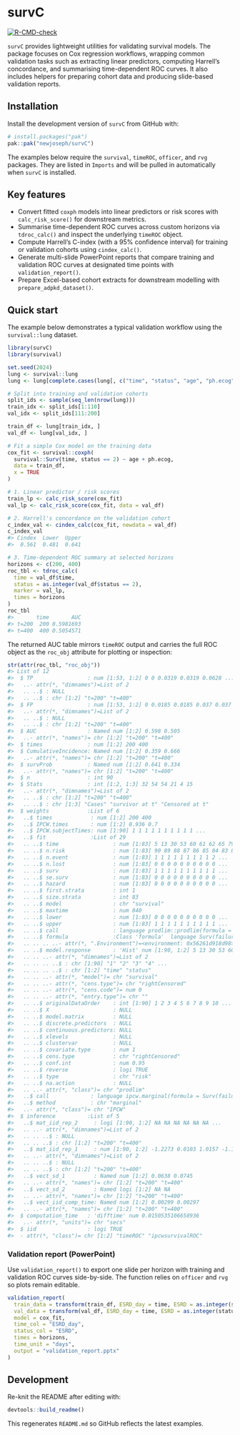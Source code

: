 
<!-- README.md is generated from README.Rmd. Please edit that file -->

# survC

<!-- badges: start -->

[![R-CMD-check](https://github.com/newjoseph/survC/actions/workflows/R-CMD-check.yaml/badge.svg)](https://github.com/newjoseph/survC/actions/workflows/R-CMD-check.yaml)
<!-- badges: end -->

`survC` provides lightweight utilities for validating survival models.
The package focuses on Cox regression workflows, wrapping common
validation tasks such as extracting linear predictors, computing
Harrell’s concordance, and summarising time-dependent ROC curves. It
also includes helpers for preparing cohort data and producing
slide-based validation reports.

## Installation

Install the development version of `survC` from GitHub with:

``` r
# install.packages("pak")
pak::pak("newjoseph/survC")
```

The examples below require the `survival`, `timeROC`, `officer`, and
`rvg` packages. They are listed in `Imports` and will be pulled in
automatically when `survC` is installed.

## Key features

- Convert fitted `coxph` models into linear predictors or risk scores
  with `calc_risk_score()` for downstream metrics.
- Summarise time-dependent ROC curves across custom horizons via
  `tdroc_calc()` and inspect the underlying `timeROC` object.
- Compute Harrell’s C-index (with a 95% confidence interval) for
  training or validation cohorts using `cindex_calc()`.
- Generate multi-slide PowerPoint reports that compare training and
  validation ROC curves at designated time points with
  `validation_report()`.
- Prepare Excel-based cohort extracts for downstream modelling with
  `prepare_adpkd_dataset()`.

## Quick start

The example below demonstrates a typical validation workflow using the
`survival::lung` dataset.

``` r
library(survC)
library(survival)

set.seed(2024)
lung <- survival::lung
lung <- lung[complete.cases(lung[, c("time", "status", "age", "ph.ecog")]), ]

# Split into training and validation cohorts
split_ids <- sample(seq_len(nrow(lung)))
train_idx <- split_ids[1:110]
val_idx <- split_ids[111:200]

train_df <- lung[train_idx, ]
val_df <- lung[val_idx, ]

# Fit a simple Cox model on the training data
cox_fit <- survival::coxph(
  survival::Surv(time, status == 2) ~ age + ph.ecog,
  data = train_df,
  x = TRUE
)

# 1. Linear predictor / risk scores
train_lp <- calc_risk_score(cox_fit)
val_lp <- calc_risk_score(cox_fit, data = val_df)

# 2. Harrell's concordance on the validation cohort
c_index_val <- cindex_calc(cox_fit, newdata = val_df)
c_index_val
#> Cindex  Lower  Upper 
#>  0.561  0.481  0.641

# 3. Time-dependent ROC summary at selected horizons
horizons <- c(200, 400)
roc_tbl <- tdroc_calc(
  time = val_df$time,
  status = as.integer(val_df$status == 2),
  marker = val_lp,
  times = horizons
)
roc_tbl
#>       time       AUC
#> t=200  200 0.5981693
#> t=400  400 0.5054571
```

The returned AUC table mirrors `timeROC` output and carries the full ROC
object as the `roc_obj` attribute for plotting or inspection:

``` r
str(attr(roc_tbl, "roc_obj"))
#> List of 12
#>  $ TP                 : num [1:53, 1:2] 0 0 0.0319 0.0319 0.0628 ...
#>   ..- attr(*, "dimnames")=List of 2
#>   .. ..$ : NULL
#>   .. ..$ : chr [1:2] "t=200" "t=400"
#>  $ FP                 : num [1:53, 1:2] 0 0.0185 0.0185 0.037 0.037 ...
#>   ..- attr(*, "dimnames")=List of 2
#>   .. ..$ : NULL
#>   .. ..$ : chr [1:2] "t=200" "t=400"
#>  $ AUC                : Named num [1:2] 0.598 0.505
#>   ..- attr(*, "names")= chr [1:2] "t=200" "t=400"
#>  $ times              : num [1:2] 200 400
#>  $ CumulativeIncidence: Named num [1:2] 0.359 0.666
#>   ..- attr(*, "names")= chr [1:2] "t=200" "t=400"
#>  $ survProb           : Named num [1:2] 0.641 0.334
#>   ..- attr(*, "names")= chr [1:2] "t=200" "t=400"
#>  $ n                  : int 90
#>  $ Stats              : int [1:2, 1:3] 32 54 54 21 4 15
#>   ..- attr(*, "dimnames")=List of 2
#>   .. ..$ : chr [1:2] "t=200" "t=400"
#>   .. ..$ : chr [1:3] "Cases" "survivor at t" "Censored at t"
#>  $ weights            :List of 6
#>   ..$ times            : num [1:2] 200 400
#>   ..$ IPCW.times       : num [1:2] 0.936 0.7
#>   ..$ IPCW.subjectTimes: num [1:90] 1 1 1 1 1 1 1 1 1 1 ...
#>   ..$ fit              :List of 29
#>   .. ..$ time                 : num [1:83] 5 13 30 53 60 61 62 65 79 81 ...
#>   .. ..$ n.risk               : num [1:83] 90 89 88 87 86 85 84 83 82 81 ...
#>   .. ..$ n.event              : num [1:83] 1 1 1 1 1 1 1 1 1 2 ...
#>   .. ..$ n.lost               : num [1:83] 0 0 0 0 0 0 0 0 0 0 ...
#>   .. ..$ surv                 : num [1:83] 1 1 1 1 1 1 1 1 1 1 ...
#>   .. ..$ se.surv              : num [1:83] 0 0 0 0 0 0 0 0 0 0 ...
#>   .. ..$ hazard               : num [1:83] 0 0 0 0 0 0 0 0 0 0 ...
#>   .. ..$ first.strata         : int 1
#>   .. ..$ size.strata          : int 83
#>   .. ..$ model                : chr "survival"
#>   .. ..$ maxtime              : num 840
#>   .. ..$ lower                : num [1:83] 0 0 0 0 0 0 0 0 0 0 ...
#>   .. ..$ upper                : num [1:83] 1 1 1 1 1 1 1 1 1 1 ...
#>   .. ..$ call                 : language prodlim::prodlim(formula = formula, data = data, reverse = TRUE)
#>   .. ..$ formula              :Class 'formula'  language Surv(failure_time, status) ~ 1
#>   .. .. .. ..- attr(*, ".Environment")=<environment: 0x56261d918d98> 
#>   .. ..$ model.response       : 'Hist' num [1:90, 1:2] 5 13 30 53 60 61 62 65 79 81 ...
#>   .. .. ..- attr(*, "dimnames")=List of 2
#>   .. .. .. ..$ : chr [1:90] "1" "2" "3" "4" ...
#>   .. .. .. ..$ : chr [1:2] "time" "status"
#>   .. .. ..- attr(*, "model")= chr "survival"
#>   .. .. ..- attr(*, "cens.type")= chr "rightCensored"
#>   .. .. ..- attr(*, "cens.code")= num 0
#>   .. .. ..- attr(*, "entry.type")= chr ""
#>   .. ..$ originalDataOrder    : int [1:90] 1 2 3 4 5 6 7 8 9 10 ...
#>   .. ..$ X                    : NULL
#>   .. ..$ model.matrix         : NULL
#>   .. ..$ discrete.predictors  : NULL
#>   .. ..$ continuous.predictors: NULL
#>   .. ..$ xlevels              : NULL
#>   .. ..$ clustervar           : NULL
#>   .. ..$ covariate.type       : num 1
#>   .. ..$ cens.type            : chr "rightCensored"
#>   .. ..$ conf.int             : num 0.95
#>   .. ..$ reverse              : logi TRUE
#>   .. ..$ type                 : chr "risk"
#>   .. ..$ na.action            : NULL
#>   .. ..- attr(*, "class")= chr "prodlim"
#>   ..$ call             : language ipcw.marginal(formula = Surv(failure_time, status) ~ 1, data = data.frame(failure_time = T,      status = as.nume| __truncated__ ...
#>   ..$ method           : chr "marginal"
#>   ..- attr(*, "class")= chr "IPCW"
#>  $ inference          :List of 5
#>   ..$ mat_iid_rep_2     : logi [1:90, 1:2] NA NA NA NA NA NA ...
#>   .. ..- attr(*, "dimnames")=List of 2
#>   .. .. ..$ : NULL
#>   .. .. ..$ : chr [1:2] "t=200" "t=400"
#>   ..$ mat_iid_rep_1     : num [1:90, 1:2] -1.2273 0.0103 1.0157 -1.1499 -0.0671 ...
#>   .. ..- attr(*, "dimnames")=List of 2
#>   .. .. ..$ : NULL
#>   .. .. ..$ : chr [1:2] "t=200" "t=400"
#>   ..$ vect_sd_1         : Named num [1:2] 0.0638 0.0745
#>   .. ..- attr(*, "names")= chr [1:2] "t=200" "t=400"
#>   ..$ vect_sd_2         : Named logi [1:2] NA NA
#>   .. ..- attr(*, "names")= chr [1:2] "t=200" "t=400"
#>   ..$ vect_iid_comp_time: Named num [1:2] 0.00299 0.00297
#>   .. ..- attr(*, "names")= chr [1:2] "t=200" "t=400"
#>  $ computation_time   : 'difftime' num 0.0150535106658936
#>   ..- attr(*, "units")= chr "secs"
#>  $ iid                : logi TRUE
#>  - attr(*, "class")= chr [1:2] "timeROC" "ipcwsurvivalROC"
```

### Validation report (PowerPoint)

Use `validation_report()` to export one slide per horizon with training
and validation ROC curves side-by-side. The function relies on `officer`
and `rvg` so plots remain editable.

``` r
validation_report(
  train_data = transform(train_df, ESRD_day = time, ESRD = as.integer(status == 2)),
  val_data = transform(val_df, ESRD_day = time, ESRD = as.integer(status == 2)),
  model = cox_fit,
  time_col = "ESRD_day",
  status_col = "ESRD",
  times = horizons,
  time_unit = "days",
  output = "validation_report.pptx"
)
```

## Development

Re-knit the README after editing with:

``` r
devtools::build_readme()
```

This regenerates `README.md` so GitHub reflects the latest examples.
